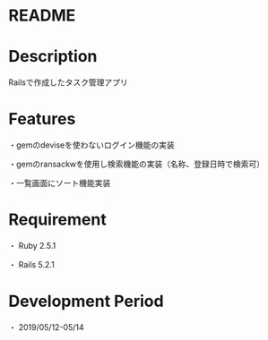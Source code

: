 # README

# Description
Railsで作成したタスク管理アプリ

# Features
・gemのdeviseを使わないログイン機能の実装

・gemのransackwを使用し検索機能の実装（名称、登録日時で検索可）

・一覧画面にソート機能実装

# Requirement
・ Ruby 2.5.1

・ Rails 5.2.1

# Development Period
・ 2019/05/12-05/14
